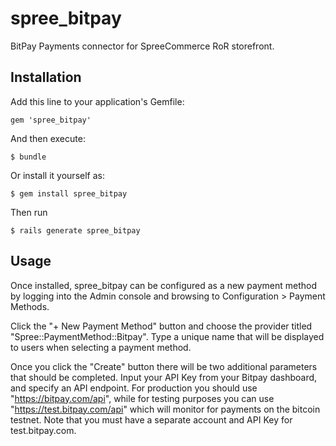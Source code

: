 # spree_bitpay

BitPay Payments connector for SpreeCommerce RoR storefront.

## Installation

Add this line to your application's Gemfile:

    gem 'spree_bitpay'

And then execute:

    $ bundle

Or install it yourself as:

    $ gem install spree_bitpay

Then run 

    $ rails generate spree_bitpay

## Usage

Once installed, spree_bitpay can be configured as a new payment method by logging into the Admin console and browsing to Configuration > Payment Methods.

Click the  "+ New Payment Method" button and choose the provider titled "Spree::PaymentMethod::Bitpay".  Type a unique name that will be displayed to users when selecting a payment method.

Once you click the "Create" button there will be two additional parameters that should be completed.  Input your API Key from your Bitpay dashboard, and specify an API endpoint.  For production you should use "https://bitpay.com/api", while for testing purposes you can use "https://test.bitpay.com/api" which will monitor for payments on the bitcoin testnet.  Note that you must have a separate account and API Key for test.bitpay.com.
